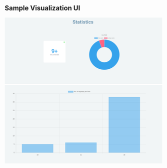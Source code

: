 ## Sample Visualization UI

![alt text](../../.resources/s1.png)
![alt text](../../.resources/s2.png)